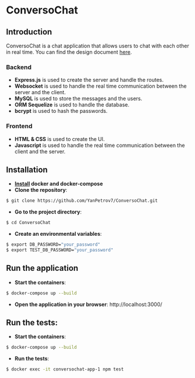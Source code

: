 # ConversoChat
## Introduction
ConversoChat is a chat application that allows users to chat with each other in real time. You can find the design document [here](https://docs.google.com/document/d/1zcSbLeUzZDugJ99gRmcNB-2DnucfFfdT-50AT_Y1eOc/edit?usp=sharing).
### Backend
* __Express.js__ is used to create the server and handle the routes.
* __Websocket__ is used to handle the real time communication between the server and the client.
* __MySQL__ is used to store the messages and the users.
* __ORM Sequelize__ is used to handle the database.
* __bcrypt__ is used to hash the passwords.
### Frontend
* __HTML & CSS__ is used to create the UI.
* __Javascript__ is used to handle the real time communication between the client and the server.
## Installation
* __[Install](https://docs.docker.com/get-docker/) docker and docker-compose__
* __Clone the repository__:
```bash
$ git clone https://github.com/YanPetrov7/ConversoChat.git
```
* __Go to the project directory__:
```bash
$ cd ConversoChat
```
* __Create an environmental variables__:
```bash
$ export DB_PASSWORD="your_password"
$ export TEST_DB_PASSWORD="your_password"
```
## Run the application
* __Start the containers__:
```bash
$ docker-compose up --build
```
* __Open the application in your browser__: http://localhost:3000/

## Run the tests:
* __Start the containers__:
```bash
$ docker-compose up --build
```
* __Run the tests__:
```bash
$ docker exec -it conversochat-app-1 npm test
```
